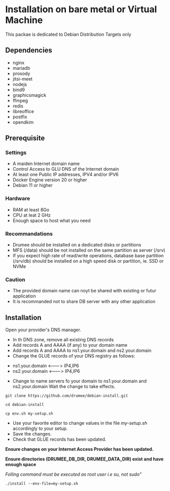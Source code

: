 # Installation on bare metal or Virtual Machine 
This packae is dedicated to Debian Distribution Targets only

## Dependencies
- nginx
- mariadb
- prosody
- jitsi-meet
- nodejs
- bind9
- graphicsmagick
- ffmpeg
- redis
- libreoffice
- postfix
- opendkim

## Prerequisite
### Settings
- A maiden Internet domain name
- Control Access to GLU DNS of the Internet domain
- At least one Public IP addresses, IPV4 and/or IPV6
- Docker Engine version 20 or higher
- Debian 11 or higher

### Hardware
- RAM at least 8Go
- CPU at leat 2 GHz
- Enough space to host what you need

### Recommandations
- Drumee should be installed on a dedicated disks or partitions
- MFS (/data) should be not installed on the same partition as server (/srv)
- If you expect high rate of read/write operations, database base partition (/srv/db) should be installed on a high speed disk or partition, ie. SSD or NVMe

### Caution
- The provided domain name can noyt be shared with existing or futur application
- It is recommanded not to share DB server with any other application

## Installation 
Open your provider's DNS manager.
- In th DNS zone, remove all existing DNS records
- Add records A and AAAA (if any) to your domain name
- Add records A and AAAA to ns1.your.domain and ns2.your.domain 
- Change the GLUE records of your DNS registry as follows: 
* ns1.your.domain <---> IP4,IP6
* ns2.your.domain <---> IP4,IP6
- Change to name servers fo your domain to ns1.your.domain and ns2.your.domain
Wait the change to take effects. 

```console
git clone https://github.com/drumee/debian-install.git
```

```console
cd debian-install
```

```console
cp env.sh my-setup.sh
```

- Use your favorite editor to change values in the file *my-setup.sh* accordingly to your setup. 
- Save the changes. 
- Check that GLUE records has been updated.

**Ensure changes on your Internet Access Provider has been updated.**

**Ensure directories (DRUMEE_DB_DIR, DRUMEE_DATA_DIR) exist and have enough space**

*Folling command must be executed as root user i.e su, not sudo"*
```console
./install --env-file=my-setup.sh
```
